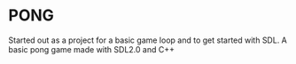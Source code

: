 # PONG

Started out as a project for a basic game loop and to get started with SDL.
A basic pong game made with SDL2.0 and C++
